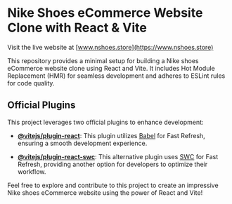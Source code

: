 # Nike Shoes eCommerce Website Clone with React & Vite

Visit the live website at [www.nshoes.store](https://www.nshoes.store)

This repository provides a minimal setup for building a Nike shoes eCommerce website clone using React and Vite. It includes Hot Module Replacement (HMR) for seamless development and adheres to ESLint rules for code quality.

## Official Plugins

This project leverages two official plugins to enhance development:

- **[@vitejs/plugin-react](https://github.com/vitejs/vite-plugin-react/blob/main/packages/plugin-react/README.md)**: This plugin utilizes [Babel](https://babeljs.io/) for Fast Refresh, ensuring a smooth development experience.

- **[@vitejs/plugin-react-swc](https://github.com/vitejs/vite-plugin-react-swc)**: This alternative plugin uses [SWC](https://swc.rs/) for Fast Refresh, providing another option for developers to optimize their workflow.

Feel free to explore and contribute to this project to create an impressive Nike shoes eCommerce website using the power of React and Vite!
